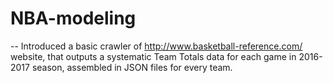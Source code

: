 # NBA-modeling

-- Introduced a basic crawler of http://www.basketball-reference.com/ website, that outputs a systematic Team Totals data for each game in 2016-2017 season, assembled in JSON files for every team.
